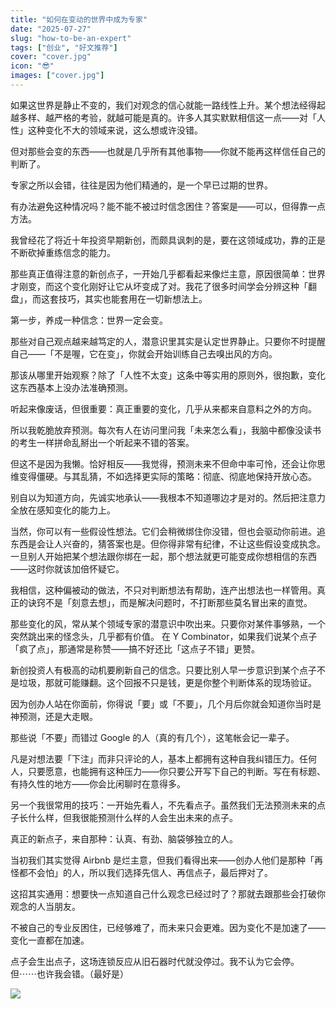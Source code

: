 ```yaml
---
title: "如何在变动的世界中成为专家"
date: "2025-07-27"
slug: "how-to-be-an-expert"
tags: ["创业", "好文推荐"]
cover: "cover.jpg"
icon: "😎"
images: ["cover.jpg"]
---
```

如果这世界是静止不变的，我们对观念的信心就能一路线性上升。某个想法经得起越多样、越严格的考验，就越可能是真的。许多人其实默默相信这一点——对「人性」这种变化不大的领域来说，这么想或许没错。



但对那些会变的东西——也就是几乎所有其他事物——你就不能再这样信任自己的判断了。



专家之所以会错，往往是因为他们精通的，是一个早已过期的世界。



有办法避免这种情况吗？能不能不被过时信念困住？答案是——可以，但得靠一点方法。



我曾经花了将近十年投资早期新创，而颇具讽刺的是，要在这领域成功，靠的正是不断砍掉重练信念的能力。



那些真正值得注意的新创点子，一开始几乎都看起来像烂主意，原因很简单：世界才刚变，而这个变化刚好让它从坏变成了对。我花了很多时间学会分辨这种「翻盘」，而这套技巧，其实也能套用在一切新想法上。



第一步，养成一种信念：世界一定会变。



那些对自己观点越来越笃定的人，潜意识里其实是认定世界静止。只要你不时提醒自己——「不是喔，它在变」，你就会开始训练自己去嗅出风的方向。



那该从哪里开始观察？除了「人性不太变」这条中等实用的原则外，很抱歉，变化这东西基本上没办法准确预测。



听起来像废话，但很重要：真正重要的变化，几乎从来都来自意料之外的方向。



所以我乾脆放弃预测。每次有人在访问里问我「未来怎么看」，我脑中都像没读书的考生一样拼命乱掰出一个听起来不错的答案。



但这不是因为我懒。恰好相反——我觉得，预测未来不但命中率可怜，还会让你思维变得僵硬。与其乱猜，不如选择更实际的策略：彻底、彻底地保持开放心态。



别自以为知道方向，先诚实地承认——我根本不知道哪边才是对的。然后把注意力全放在感知变化的能力上。



当然，你可以有一些假设性想法。它们会稍微绑住你没错，但也会驱动你前进。追东西是会让人兴奋的，猜答案也是。但你得非常有纪律，不让这些假设变成执念。
一旦别人开始把某个想法跟你绑在一起，那个想法就更可能变成你想相信的东西——这时你就该加倍怀疑它。



我相信，这种偏被动的做法，不只对判断想法有帮助，连产出想法也一样管用。真正的诀窍不是「刻意去想」，而是解决问题时，不打断那些莫名冒出来的直觉。



那些变化的风，常从某个领域专家的潜意识中吹出来。只要你对某件事够熟，一个突然跳出来的怪念头，几乎都有价值。
在 Y Combinator，如果我们说某个点子「疯了点」，那通常是称赞——搞不好还比「这点子不错」更赞。



新创投资人有极高的动机要刷新自己的信念。只要比别人早一步意识到某个点子不是垃圾，那就可能赚翻。这个回报不只是钱，更是你整个判断体系的现场验证。



因为创办人站在你面前，你得说「要」或「不要」，几个月后你就会知道你当时是神预测，还是大走眼。



那些说「不要」而错过 Google 的人（真的有几个），这笔帐会记一辈子。



凡是对想法要「下注」而非只评论的人，基本上都拥有这种自我纠错压力。任何人，只要愿意，也能拥有这种压力——你只要公开写下自己的判断。写在有标题、有持久性的地方——你会比闲聊时在意得多。



另一个我很常用的技巧：一开始先看人，不先看点子。虽然我们无法预测未来的点子长什么样，但我很能预测什么样的人会生出未来的点子。



真正的新点子，来自那种：认真、有劲、脑袋够独立的人。



当初我们其实觉得 Airbnb 是烂主意，但我们看得出来——创办人他们是那种「再怪都不会怕」的人，所以我们选择先信人、再信点子，最后押对了。



这招其实通用：想要快一点知道自己什么观念已经过时了？那就去跟那些会打破你观念的人当朋友。



不被自己的专业反困住，已经够难了，而未来只会更难。因为变化不是加速了——变化一直都在加速。



点子会生出点子，这场连锁反应从旧石器时代就没停过。我不认为它会停。
但⋯⋯也许我会错。（最好是）




![](https://prod-files-secure.s3.us-west-2.amazonaws.com/112d0858-5090-4d34-a606-b75eb8d65fd2/46476355-9cf3-4e99-9b7a-3531bc426380/1000202064.png?X-Amz-Algorithm=AWS4-HMAC-SHA256&X-Amz-Content-Sha256=UNSIGNED-PAYLOAD&X-Amz-Credential=ASIAZI2LB4664MFWFCQG%2F20250823%2Fus-west-2%2Fs3%2Faws4_request&X-Amz-Date=20250823T084908Z&X-Amz-Expires=3600&X-Amz-Security-Token=IQoJb3JpZ2luX2VjENH%2F%2F%2F%2F%2F%2F%2F%2F%2F%2FwEaCXVzLXdlc3QtMiJGMEQCIAUJVAFdcXavWMPbm%2FtD1FI9aQnVl5MZhsSniOyTFTbfAiAEveUAu36hT2M9Wl4aJTqETK6wAEiXSWFfUVLtWhOGLyr%2FAwgqEAAaDDYzNzQyMzE4MzgwNSIMbMi9l20PhMJ%2FPxYHKtwDxBwe9Lp3z%2BVMB2ToIWAQqJyvKWl5%2F%2Fh8%2B0tfKyNenp7JzUFYIgkWidC1tlfKo2QTTmRmezLWliBCsEzA%2BuI90mUOoRGYD0MW2F9N6zl9tn%2BdCK5MFdHStlED0S4fQU3iQ0R%2FrPB%2BE94rnSzziI7iBQao7xDtBzdkpIxhl%2Bz0sXS94SCbvQgqlnrr36ksjY7NHrBo641LYsswbkevUsDzRBeCMb0KK2jKvpVXz9sH36%2BpuxCc96gbb%2BL6KLyvfzNqeAHfNDn4IJf9%2BoTUfLNDmpIlRF4KtnKmJCOuf13LoaoVcvMem7dMcPkOKBzYXzGhvCTRgh6uz27WuheBN8GVX0rg4lvhSNtNi%2BadMHno7TlDlFiK9CVln1y%2BDB2SKvm2LCfjKrrorvk6yTn6chFKDLSM4vbxveSRIl%2F8u9T8qsbVrzbVH2PVncimrRXg7fqTccL%2BVXgg2S3lw8VYXr5mewhce1Cq2pGu%2FvaQ6Y4T4tXHbPIaVqYAB76XMgBasBBDL0POsX47t%2BTTRyUxnto0GEmxOQk66BFrReqZsTuYIi38LUy%2Fz6rsyKv3MkjIXZPpGsMwcsrz3kDiJxsp41DBbrDkresSN41KOjr7GVF%2FsvUdZcUr9XdNo7sLcrAw5%2FulxQY6pgEO2efc0xSeww%2BGcAe6PVlhpoHtS2GvqjFrnEe%2B38Kl3FQEl27jA72uG1Bgrrjey6XbtTPQR%2F8SygfIjKPxmf80ZmqJmRw5yoH9hFpyFH1aJiBG6J2lVNIRXaXvTn1Hf4FSj1gzLJ6GZcKN8mgErvv37Ww2jHOEqi%2B%2FkYityq%2FnDG5WnLFxQuj2ULwi3mj8KS%2FoKok8JwDUwI%2FaEJdf6zPlhfqUJJmP&X-Amz-Signature=66ce3880ad870c24eb59d7efe65cd6833f5b3c3ac9f974d42ec3163e40cef67f&X-Amz-SignedHeaders=host&x-amz-checksum-mode=ENABLED&x-id=GetObject)

